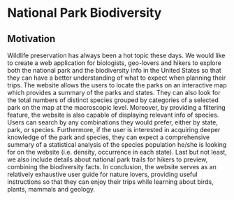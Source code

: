 # National Park Biodiversity

## Motivation
  Wildlife preservation has always been a hot topic these days. We would like to create a web application for biologists, geo-lovers and hikers to explore both the national park and the biodiversity info in the United States so that they can have a better understanding of what to expect when planning their trips.
	The website allows the users to locate the parks on an interactive map which provides a summary of the parks and states. They can also look for the total numbers of distinct species grouped by categories of a selected park on the map at the macroscopic level. Moreover, by providing a filtering feature, the website is also capable of displaying relevant info of species. Users can search by any combinations they would prefer, either by state, park, or species. Furthermore, if the user is interested in acquiring deeper knowledge of the park and species, they can expect a comprehensive summary of a statistical analysis of the species population he/she is looking for on the website (i.e. density, occurrence in each state). Last but not least, we also include details about national park trails for hikers to preview, combining the biodiversity facts.
  In conclusion, the website serves as an relatively exhaustive user guide for nature lovers, providing useful instructions so that they can enjoy their trips while learning about birds, plants, mammals and geology.
